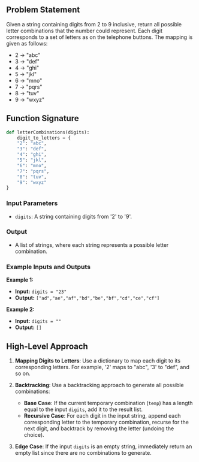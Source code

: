 ## Problem Statement

Given a string containing digits from 2 to 9 inclusive, return all possible letter combinations that the number could represent. Each digit corresponds to a set of letters as on the telephone buttons. The mapping is given as follows:

- 2 -> "abc"
- 3 -> "def"
- 4 -> "ghi"
- 5 -> "jkl"
- 6 -> "mno"
- 7 -> "pqrs"
- 8 -> "tuv"
- 9 -> "wxyz"

## Function Signature

```python
def letterCombinations(digits):
    digit_to_letters = {
    "2": "abc",
    "3": "def",
    "4": "ghi",
    "5": "jkl",
    "6": "mno",
    "7": "pqrs",
    "8": "tuv",
    "9": "wxyz"
}
```

### Input Parameters

- `digits`: A string containing digits from '2' to '9'.

### Output

- A list of strings, where each string represents a possible letter combination.

### Example Inputs and Outputs

**Example 1:**

- **Input:** `digits = "23"`
- **Output:** `["ad","ae","af","bd","be","bf","cd","ce","cf"]`

**Example 2:**

- **Input:** `digits = ""`
- **Output:** `[]`

## High-Level Approach

1. **Mapping Digits to Letters**: Use a dictionary to map each digit to its corresponding letters. For example, '2' maps to "abc", '3' to "def", and so on.

2. **Backtracking**: Use a backtracking approach to generate all possible combinations:
   - **Base Case**: If the current temporary combination (`temp`) has a length equal to the input `digits`, add it to the result list.
   - **Recursive Case**: For each digit in the input string, append each corresponding letter to the temporary combination, recurse for the next digit, and backtrack by removing the letter (undoing the choice).

3. **Edge Case**: If the input `digits` is an empty string, immediately return an empty list since there are no combinations to generate.

